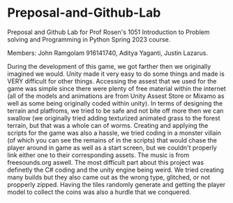 # Preposal-and-Github-Lab
Preposal and Github Lab for Prof Rosen's 1051 Introduction to Problem solving and Programming in Python  Spring 2023 course.

Members: John Ramgolam 916141740, Aditya Yaganti, Justin Lazarus.

During the development of this game, we got farther then we originally imagined we would. Unity made it very easy to do some things and made is VERY difficult for other things. 
Accessing the assest that we used for the game was simple since there were plenty of free material within the internet (all of the models and animations are from Unity Assest Store
or Mixamo as well as some being originally coded within unity). In terms of designing the terrain and platfroms, we tried to be safe and not bite off more then we can swallow (we 
originally tried adding texturized animated grass to the forest terrain, but that was a whole can of worms. Creating and applying the scripts for the game was also a hassle, we tried
coding in a monster villain (of which you can see the remains of in the scripts) that would chase the player around in game as well as a start screen, but we couldn't properly link either
one to their corresponding assets. The music is from freesounds.org aswell. The most difficult part about this project was definetly the C# coding and the unity engine being weird. We tried
creating many builds but they also came out as the wrong type, glitched, or not propperly zipped. Having the tiles randomly generate and getting the player model to collect the coins was 
also a hurdle that we conquered. 

